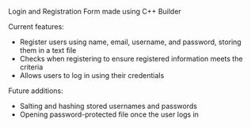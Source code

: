 Login and Registration Form made using C++ Builder

Current features: 
- Register users using name, email, username, and password, storing them in a text file
- Checks when registering to ensure registered information meets the criteria
- Allows users to log in using their credentials

Future additions:
- Salting and hashing stored usernames and passwords
- Opening password-protected file once the user logs in
